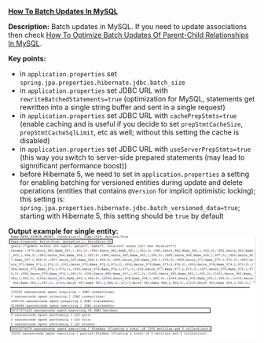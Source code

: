 **[How To Batch Updates In MySQL](https://github.com/andreipall/Spring-Boot-JPA/tree/master/HibernateSpringBootBatchUpdateOrderSingleEntity)**

**Description:** Batch updates in MySQL. If you need to update associations then check [How To Optimize Batch Updates Of Parent-Child Relationships In MySQL](https://github.com/andreipall/Spring-Boot-JPA/tree/master/HibernateSpringBootBatchUpdateOrder).

**Key points:**
- in `application.properties` set `spring.jpa.properties.hibernate.jdbc.batch_size`
- in `application.properties` set JDBC URL with `rewriteBatchedStatements=true` (optimization for MySQL, statements get rewritten into a single string buffer and sent in a single request)
- in `application.properties` set JDBC URL with `cachePrepStmts=true` (enable caching and is useful if you decide to set `prepStmtCacheSize`, `prepStmtCacheSqlLimit`, etc as well; without this setting the cache is disabled)
- in `application.properties` set JDBC URL with `useServerPrepStmts=true` (this way you switch to server-side prepared statements (may lead to signnificant performance boost))
- before Hibernate 5, we need to set in `application.properties` a setting for enabling batching for versioned entities during update
and delete operations (entities that contains `@Version` for implicit optimistic locking); this setting is: `spring.jpa.properties.hibernate.jdbc.batch_versioned_data=true`; starting with Hibernate 5, this setting should be `true` by default
   
**Output example for single entity:**
![](https://github.com/andreipall/Spring-Boot-JPA/blob/master/HibernateSpringBootBatchUpdateOrderSingleEntity/batch%20updates.png)
